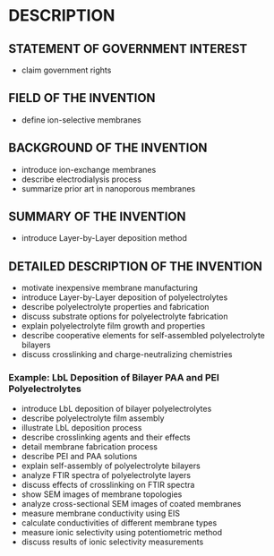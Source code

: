 # DESCRIPTION

## STATEMENT OF GOVERNMENT INTEREST

- claim government rights

## FIELD OF THE INVENTION

- define ion-selective membranes

## BACKGROUND OF THE INVENTION

- introduce ion-exchange membranes
- describe electrodialysis process
- summarize prior art in nanoporous membranes

## SUMMARY OF THE INVENTION

- introduce Layer-by-Layer deposition method

## DETAILED DESCRIPTION OF THE INVENTION

- motivate inexpensive membrane manufacturing
- introduce Layer-by-Layer deposition of polyelectrolytes
- describe polyelectrolyte properties and fabrication
- discuss substrate options for polyelectrolyte fabrication
- explain polyelectrolyte film growth and properties
- describe cooperative elements for self-assembled polyelectrolyte bilayers
- discuss crosslinking and charge-neutralizing chemistries

### Example: LbL Deposition of Bilayer PAA and PEI Polyelectrolytes

- introduce LbL deposition of bilayer polyelectrolytes
- describe polyelectrolyte film assembly
- illustrate LbL deposition process
- describe crosslinking agents and their effects
- detail membrane fabrication process
- describe PEI and PAA solutions
- explain self-assembly of polyelectrolyte bilayers
- analyze FTIR spectra of polyelectrolyte layers
- discuss effects of crosslinking on FTIR spectra
- show SEM images of membrane topologies
- analyze cross-sectional SEM images of coated membranes
- measure membrane conductivity using EIS
- calculate conductivities of different membrane types
- measure ionic selectivity using potentiometric method
- discuss results of ionic selectivity measurements

